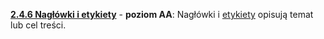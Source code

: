 [**2.4.6 Nagłówki i etykiety**](https://wcag.lepszyweb.pl/#headings-and-labels) - **poziom AA**: Nagłówki i <a href="#" data-toggle="tooltip" data-original-title="{{site.data.glossary.etykieta | strip_html | replace: '*', ''}}">etykiety</a> opisują temat lub cel treści.
